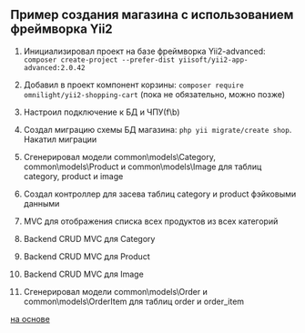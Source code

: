 ## Пример создания магазина с использованием фреймворка Yii2

1.  Инициализировал проект на базе фреймворка Yii2-advanced: `composer create-project --prefer-dist yiisoft/yii2-app-advanced:2.0.42`

2.  Добавил в проект компонент корзины: `composer require omnilight/yii2-shopping-cart` (пока не обязательно, можно позже)

3.  Настроил подключение к БД и ЧПУ(f\b)

4.  Создал миграцию схемы БД магазина: `php yii migrate/create shop`. Накатил миграции

5.  Сгенерировал модели common\models\Category, common\models\Product и common\models\Image для таблиц category, product и image

6.  Создал контроллер для засева таблиц category и product фэйковыми данными

7.  MVC для отображения списка всех продуктов из всех категорий

8.  Backend CRUD MVC для Category

9.  Backend CRUD MVC для Product

10. Backend CRUD MVC для Image

11.  Сгенерировал модели common\models\Order и common\models\OrderItem для таблиц order и order_item

[на основе](https://github.com/samdark/yii2-shop)
